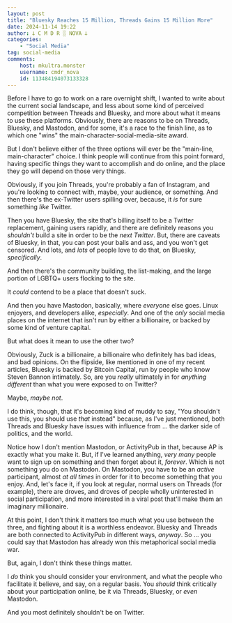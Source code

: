 ```yaml
---
layout: post
title: "Bluesky Reaches 15 Million, Threads Gains 15 Million More"
date: 2024-11-14 19:22
author: 𐕣 C M D R ░ NOVA 𐕣
categories:
    - "Social Media"
tag: social-media
comments:
    host: mkultra.monster
    username: cmdr_nova
    id: 113484194073133328
---
```

Before I have to go to work on a rare overnight shift, I wanted to write about the current social landscape, and less about some kind of perceived competition between Threads and Bluesky, and more about what it means to use these platforms. Obviously, there are reasons to be on Threads, Bluesky, and Mastodon, and for some, it's a race to the finish line, as to which one "wins" the main-character-social-media-site award.

But I don't believe either of the three options will ever be the "main-line, main-character" choice. I think people will continue from this point forward, having specific things they want to accomplish and do online, and the place they go will depend on those very things.

Obviously, if you join Threads, you're probably a fan of Instagram, and you're looking to connect with, maybe, your audience, or something. And then there's the ex-Twitter users spilling over, because, it *is* for sure something *like* Twitter.

Then you have Bluesky, the site that's billing itself to be a Twitter replacement, gaining users rapidly, and there are definitely reasons you *shouldn't* build a site in order to be the *next Twitter*. But, there are caveats of Bluesky, in that, you can post your balls and ass, and you won't get censored. And lots, and *lots* of people love to do that, on Bluesky, *specifically*.

And then there's the community building, the list-making, and the large portion of LGBTQ+ users flocking to the site.

It *could* contend to be a place that doesn't suck.

And then you have Mastodon, basically, where *everyone* else goes. Linux enjoyers, and developers alike, *especially*. And one of the *only* social media places on the internet that isn't run by either a billionaire, or backed by some kind of venture capital.

But what does it mean to use the other two?

Obviously, Zuck is a billionaire, a billionaire who definitely has bad ideas, and bad opinions. On the flipside, like mentioned in one of my recent articles, Bluesky is backed by Bitcoin Capital, run by people who know Steven Bannon intimately. So, are you *really* ultimately in for *anything different* than what you were exposed to on Twitter?

Maybe, *maybe not*.

I do think, though, that it's becoming kind of muddy to say, "You shouldn't use this, you should use *that* instead" because, as I've just mentioned, both Threads and Bluesky have issues with influence from ... the darker side of politics, and the world.

Notice how I don't mention Mastodon, or ActivityPub in that, because AP is exactly what you make it. But, if I've learned anything, *very many* people want to sign up on something and then forget about it, *forever*. Which is not something you do on Mastodon. On Mastodon, you have to be an *active* participant, almost *at all times* in order for it to become something that you enjoy. And, let's face it, if you look at regular, normal users on Threads (for example), there are droves, and droves of people wholly uninterested in social participation, and more interested in a viral post that'll make them an imaginary millionaire.

At this point, I don't think it matters too much what you use between the three, and fighting about it is a worthless endeavor. Bluesky and Threads are both connected to ActivityPub in different ways, *anyway*. So ... you could say that Mastodon has already won this metaphorical social media war.

But, again, I don't think these things matter.

I *do* think you should consider your environment, and what the people who facilitate it believe, and say, on a regular basis. You *should* think critically about your participation online, be it via Threads, Bluesky, or *even* Mastodon.

And you most definitely shouldn't be on Twitter.